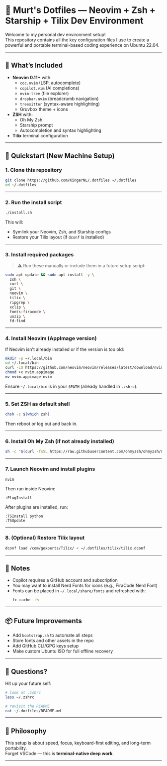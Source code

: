 # 🧠 Murt's Dotfiles — Neovim + Zsh + Starship + Tilix Dev Environment

Welcome to my personal dev environment setup!  
This repository contains all the key configuration files I use to create a powerful and portable terminal-based coding experience on Ubuntu 22.04.

---

## 🧰 What’s Included

- **Neovim 0.11+** with:
  - `coc.nvim` (LSP, autocomplete)
  - `copilot.vim` (AI completions)
  - `nvim-tree` (file explorer)
  - `dropbar.nvim` (breadcrumb navigation)
  - `treesitter` (syntax-aware highlighting)
  - Gruvbox theme + icons
- **ZSH** with:
  - Oh My Zsh
  - Starship prompt
  - Autocompletion and syntax highlighting
- **Tilix** terminal configuration

---

## 🚀 Quickstart (New Machine Setup)

### 1. Clone this repository

```bash
git clone https://github.com/KingerNL/.dotfiles ~/.dotfiles
cd ~/.dotfiles
```

---

### 2. Run the install script

```bash
./install.sh
```

This will:
- Symlink your Neovim, Zsh, and Starship configs
- Restore your Tilix layout (if `dconf` is installed)

---

### 3. Install required packages

> ⚠️ Run these manually or include them in a future setup script:

```bash
sudo apt update && sudo apt install -y \
  zsh \
  curl \
  git \
  neovim \
  tilix \
  ripgrep \
  xclip \
  fonts-firacode \
  unzip \
  fd-find
```

---

### 4. Install Neovim (AppImage version)

If Neovim isn't already installed or if the version is too old:

```bash
mkdir -p ~/.local/bin
cd ~/.local/bin
curl -LO https://github.com/neovim/neovim/releases/latest/download/nvim.appimage
chmod +x nvim.appimage
mv nvim.appimage nvim
```

Ensure `~/.local/bin` is in your `$PATH` (already handled in `.zshrc`).

---

### 5. Set ZSH as default shell

```bash
chsh -s $(which zsh)
```

Then reboot or log out and back in.

---

### 6. Install Oh My Zsh (if not already installed)

```bash
sh -c "$(curl -fsSL https://raw.githubusercontent.com/ohmyzsh/ohmyzsh/master/tools/install.sh)"
```

---

### 7. Launch Neovim and install plugins

```bash
nvim
```

Then run inside Neovim:

```
:PlugInstall
```

After plugins are installed, run:

```
:TSInstall python
:TSUpdate
```

---

### 8. (Optional) Restore Tilix layout

```bash
dconf load /com/gexperts/Tilix/ < ~/.dotfiles/tilix/tilix.dconf
```

---

## 📝 Notes

- Copilot requires a GitHub account and subscription
- You may want to install Nerd Fonts for icons (e.g., FiraCode Nerd Font)
- Fonts can be placed in `~/.local/share/fonts` and refreshed with:
  ```bash
  fc-cache -fv
  ```

---

## 📦 Future Improvements

- Add `bootstrap.sh` to automate all steps
- Store fonts and other assets in the repo
- Add GitHub CLI/GPG keys setup
- Make custom Ubuntu ISO for full offline recovery

---

## 💬 Questions?

Hit up your future self:
```bash
# look at .zshrc
less ~/.zshrc

# revisit the README
cat ~/.dotfiles/README.md
```

---

## 🧠 Philosophy

This setup is about speed, focus, keyboard-first editing, and long-term portability.  
Forget VSCode — this is **terminal-native deep work**.

---

